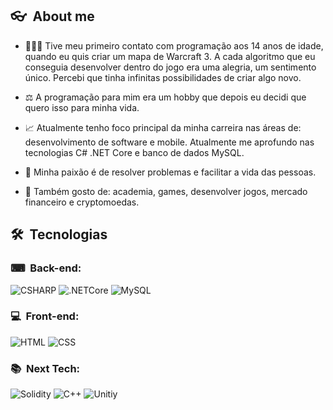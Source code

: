 <h2> 👓 &nbsp;About me </h2>

- 👨🏻‍💻 Tive meu primeiro contato com programação aos 14 anos de idade, quando eu quis criar um mapa de Warcraft 3. A cada algoritmo que eu conseguia desenvolver dentro do jogo era uma alegria, um sentimento único. Percebi que tinha infinitas possibilidades de criar algo novo.

- ⚖ A programação para mim era um hobby que depois eu decidi que quero isso para minha vida.

- 📈 Atualmente tenho foco principal da minha carreira nas áreas de: desenvolvimento de software e mobile. Atualmente me aprofundo nas tecnologias C# .NET Core e banco de dados MySQL.

- 💙 Minha paixão é de resolver problemas e facilitar a vida das pessoas.

- 🎱 Também gosto de: academia, games, desenvolver jogos, mercado financeiro e cryptomoedas.

<h2> 🛠 &nbsp;Tecnologias</h2>
<h3> ⌨ &nbsp;Back-end:</h3>

![CSHARP](https://img.shields.io/badge/-Csharp-A340CF?style=flat&logo=Csharp)
![.NETCore](https://img.shields.io/badge/-.NET%20Core-A340CF?style=flat&logo=dotNET)
![MySQL](https://img.shields.io/badge/-MySQL-E1E1E1?style=flat&logo=mysql)

<h3> 💻 &nbsp;Front-end:</h3>

![HTML](https://img.shields.io/badge/-HTML-E1E1E1?style=flat&logo=HTML5)
![CSS](https://img.shields.io/badge/-CSS-E1E1E1?style=flat&logo=CSS3&logoColor=1572B6)

<h3> 📚 &nbsp;Next Tech:</h3>

![Solidity](https://img.shields.io/badge/-Solidity-3C335F?style=flat&logo=solidity)
![C++](https://img.shields.io/badge/-C++-blue?style=flat&logo=Cplusplus)
![Unitiy](https://img.shields.io/badge/-Unity-black?style=flat&logo=Unity)
